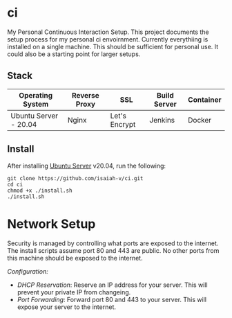 # ci
My Personal Continuous Interaction Setup. This project documents the setup process for my personal ci envoirnment. Currently everythiing is installed on a single machine. This should be sufficient for personal use. It could also be a starting point for larger setups.

## Stack
| Operating System      | Reverse Proxy | SSL           | Build Server | Container |
|-----------------------|---------------|---------------|--------------|-----------|
| Ubuntu Server - 20.04 | Nginx         | Let's Encrypt | Jenkins      | Docker    |

## Install
After installing [Ubuntu Server](https://ubuntu.com/server) v20.04, run the following:
```
git clone https://github.com/isaiah-v/ci.git
cd ci
chmod +x ./install.sh
./install.sh
```
# Network Setup
Security is managed by controlling what ports are exposed to the internet. The install scripts assume port 80 and 443 are public. No other ports from this machine should be exposed to the internet.

*Configuration:*
 * _DHCP Reservation_: Reserve an IP address for your server. This will prevent your private IP from changeing.
 * _Port Forwarding_: Forward port 80 and 443 to your server. This will expose your server to the internet.
